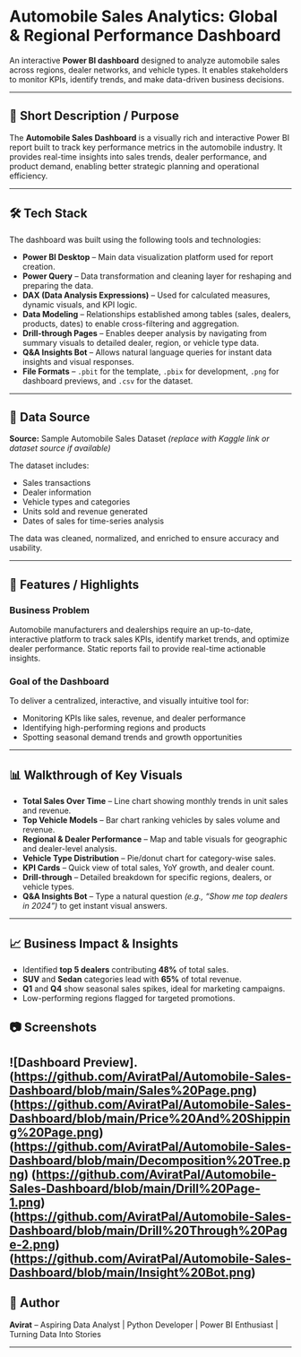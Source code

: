 # Automobile Sales Analytics: Global & Regional Performance Dashboard

An interactive **Power BI dashboard** designed to analyze automobile sales across regions, dealer networks, and vehicle types. It enables stakeholders to monitor KPIs, identify trends, and make data-driven business decisions.

---

## 📌 Short Description / Purpose
The **Automobile Sales Dashboard** is a visually rich and interactive Power BI report built to track key performance metrics in the automobile industry. It provides real-time insights into sales trends, dealer performance, and product demand, enabling better strategic planning and operational efficiency.

---

## 🛠 Tech Stack
The dashboard was built using the following tools and technologies:

- **Power BI Desktop** – Main data visualization platform used for report creation.
- **Power Query** – Data transformation and cleaning layer for reshaping and preparing the data.
- **DAX (Data Analysis Expressions)** – Used for calculated measures, dynamic visuals, and KPI logic.
- **Data Modeling** – Relationships established among tables (sales, dealers, products, dates) to enable cross-filtering and aggregation.
- **Drill-through Pages** – Enables deeper analysis by navigating from summary visuals to detailed dealer, region, or vehicle type data.
- **Q&A Insights Bot** – Allows natural language queries for instant data insights and visual responses.
- **File Formats** – `.pbit` for the template, `.pbix` for development, `.png` for dashboard previews, and `.csv` for the dataset.

---

## 📂 Data Source
**Source:** Sample Automobile Sales Dataset *(replace with Kaggle link or dataset source if available)*

The dataset includes:
- Sales transactions
- Dealer information
- Vehicle types and categories
- Units sold and revenue generated
- Dates of sales for time-series analysis

The data was cleaned, normalized, and enriched to ensure accuracy and usability.

---

## 🚀 Features / Highlights

### **Business Problem**
Automobile manufacturers and dealerships require an up-to-date, interactive platform to track sales KPIs, identify market trends, and optimize dealer performance. Static reports fail to provide real-time actionable insights.

### **Goal of the Dashboard**
To deliver a centralized, interactive, and visually intuitive tool for:
- Monitoring KPIs like sales, revenue, and dealer performance
- Identifying high-performing regions and products
- Spotting seasonal demand trends and growth opportunities

---

## 📊 Walkthrough of Key Visuals
- **Total Sales Over Time** – Line chart showing monthly trends in unit sales and revenue.
- **Top Vehicle Models** – Bar chart ranking vehicles by sales volume and revenue.
- **Regional & Dealer Performance** – Map and table visuals for geographic and dealer-level analysis.
- **Vehicle Type Distribution** – Pie/donut chart for category-wise sales.
- **KPI Cards** – Quick view of total sales, YoY growth, and dealer count.
- **Drill-through** – Detailed breakdown for specific regions, dealers, or vehicle types.
- **Q&A Insights Bot** – Type a natural question *(e.g., “Show me top dealers in 2024”)* to get instant visual answers.

---

## 📈 Business Impact & Insights
- Identified **top 5 dealers** contributing **48%** of total sales.
- **SUV** and **Sedan** categories lead with **65%** of total revenue.
- **Q1** and **Q4** show seasonal sales spikes, ideal for marketing campaigns.
- Low-performing regions flagged for targeted promotions.

## 📷 Screenshots
![Dashboard Preview].(https://github.com/AviratPal/Automobile-Sales-Dashboard/blob/main/Sales%20Page.png)
(https://github.com/AviratPal/Automobile-Sales-Dashboard/blob/main/Price%20And%20Shipping%20Page.png)
(https://github.com/AviratPal/Automobile-Sales-Dashboard/blob/main/Decomposition%20Tree.png)
(https://github.com/AviratPal/Automobile-Sales-Dashboard/blob/main/Drill%20Page-1.png)
(https://github.com/AviratPal/Automobile-Sales-Dashboard/blob/main/Drill%20Through%20Page-2.png)
(https://github.com/AviratPal/Automobile-Sales-Dashboard/blob/main/Insight%20Bot.png)
---

## 👤 Author
**Avirat** – Aspiring Data Analyst | Python Developer | Power BI Enthusiast | Turning Data Into Stories

---
